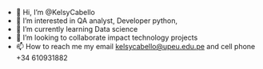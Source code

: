 - 👋 Hi, I’m @KelsyCabello
- 👀 I’m interested in QA analyst, Developer python, 
- 🌱 I’m currently learning Data science
- 💞️ I’m looking to collaborate impact technology projects
- 📫 How to reach me my email kelsycabello@upeu.edu.pe and cell phone +34 610931882

<!---
estrellakelsy/estrellakelsy is a ✨ special ✨ repository because its `README.md` (this file) appears on your GitHub profile.
You can click the Preview link to take a look at your changes.
--->
